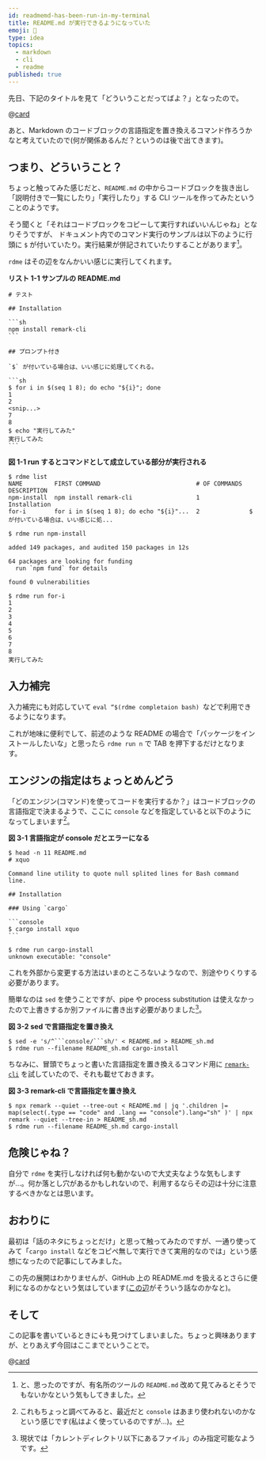 ```yaml
---
id: readmemd-has-been-run-in-my-terminal
title: README.md が実行できるようになっていた
emoji: 📒
type: idea
topics:
  - markdown
  - cli
  - readme
published: true
---
```


先日、下記のタイトルを見て「どういうことだってばよ？」となったので。

@[card](https://dev.to/sourishkrout/run-readmemd-in-your-terminal-19i)

あと、Markdown のコードブロックの言語指定を置き換えるコマンド作ろうかなと考えていたので(何が関係あるんだ？というのは後で出てきます)。

## つまり、どういうこと？

ちょっと触ってみた感じだと、`README.md` の中からコードブロックを抜き出し「説明付きで一覧にしたり」「実行したり」する CLI ツールを作ってみたということのようです。

そう聞くと「それはコードブロックをコピーして実行すればいいんじゃね」となりそうですが、 ドキュメント内でのコマンド実行のサンプルは以下のように行頭に `$` が付いていたり。実行結果が併記されていたりすることがあります[^prompt]。

[^prompt]: と、思ったのですが、有名所のツールの `README.md` 改めて見てみるとそうでもないかなという気もしてきました。

`rdme` はその辺をなんかいい感じに実行してくれます。

**リスト 1-1 サンプルの README.md**

    # テスト

    ## Installation

    ```sh
    npm install remark-cli
    ```

    ## プロンプト付き

    `$` が付いている場合は、いい感じに処理してくれる。

    ```sh
    $ for i in $(seq 1 8); do echo "${i}"; done
    1
    2
    <snip...>
    7
    8
    $ echo "実行してみた"
    実行してみた
    ```

**図 1-1 run するとコマンドとして成立している部分が実行される**

```shell-session
$ rdme list
NAME         FIRST COMMAND                           # OF COMMANDS  DESCRIPTION
npm-install  npm install remark-cli                  1              Installation
for-i        for i in $(seq 1 8); do echo "${i}"...  2              $ が付いている場合は、いい感じに処...

$ rdme run npm-install

added 149 packages, and audited 150 packages in 12s

64 packages are looking for funding
  run `npm fund` for details

found 0 vulnerabilities

$ rdme run for-i
1
2
3
4
5
6
7
8
実行してみた
```

## 入力補完

入力補完にも対応していて `eval “$(rdme completaion bash) `などで利用できるようになります。

これが地味に便利でして、前述のような README の場合で「パッケージをインストールしたいな」と思ったら `rdme run n` で TAB を押下するだけとなります。

## エンジンの指定はちょっとめんどう

「どのエンジン(コマンド)を使ってコードを実行するか？」はコードブロックの言語指定で決まるようで、ここに `console` などを指定していると以下のようになってしまいます[^console]。

[^console]: これもちょっと調べてみると、最近だと `console` はあまり使われないのかなという感じです(私はよく使っているのですが…)。

**図 3-1 言語指定が console だとエラーになる**

    $ head -n 11 README.md
    # xquo

    Command line utility to quote null splited lines for Bash command line.

    ## Installation

    ### Using `cargo`

    ```console
    $ cargo install xquo
    ```

    $ rdme run cargo-install
    unknown executable: "console"

これを外部から変更する方法はいまのところないようなので、別途やりくりする必要があります。

簡単なのは `sed` を使うことですが、pipe や process substitution は使えなかったので上書きするか別ファイルに書き出す必要がありました[^path]。

[^path]: 現状では「カレントディレクトリ以下にあるファイル」のみ指定可能なようです。

**図 3-2 sed で言語指定を置き換え**

````shell-session
$ sed -e 's/^```console/```sh/' < README.md > README_sh.md 
$ rdme run --filename README_sh.md cargo-install
````

ちなみに、冒頭でちょっと書いた言語指定を置き換えるコマンド用に [`remark-cli`](https://github.com/remarkjs/remark/tree/main) を試していたので、それも載せておきます。

**図 3-3 remark-cli で言語指定を置き換え**

```shell-session
$ npx remark --quiet --tree-out < README.md | jq '.children |= map(select(.type == "code" and .lang == "console").lang="sh" )' | npx remark --quiet --tree-in > README_sh.md
$ rdme run --filename README_sh.md cargo-install
```

## 危険じゃね？

自分で `rdme` を実行しなければ何も動かないので大丈夫なような気もしますが…。何か落とし穴があるかもしれないので、利用するならその辺は十分に注意するべきかなとは思います。

## おわりに

最初は「話のネタにちょっとだけ」と思って触ってみたのですが、一通り使ってみて「`cargo install` などをコピペ無しで実行できて実用的なのでは」という感想になったので記事にしてみました。

この先の展開はわかりませんが、GitHub 上の README.md を扱えるとさらに便利になるのかなという気はしています([この辺](https://github.com/stateful/rdme/issues/19)がそういう話なのかなと)。

## そして

この記事を書いているときに↓も見つけてしまいました。ちょっと興味ありますが、とりあえず今回はここまでということで。

@[card](https://dev.to/prasant/how-i-run-code-on-twitter-3h79)
